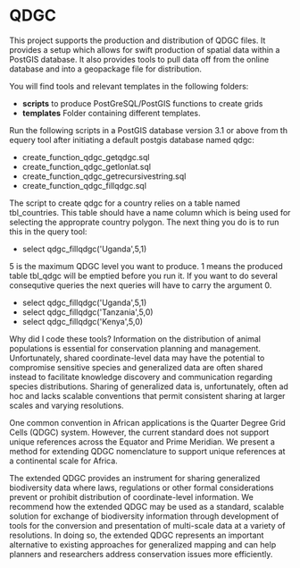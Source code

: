 QDGC
====

This project supports the production and distribution of QDGC files. It provides a setup which allows for swift production of spatial data within a PostGIS database. It also provides tools to pull data off from the online database and into a geopackage file for distribution.

You will find tools and relevant templates in the following folders:

- **scripts** to produce PostGreSQL/PostGIS functions to create grids
- **templates** Folder containing different templates.

Run the following scripts in a PostGIS database version 3.1 or above from th equery tool after initiating a default postgis database named qdgc:
- create_function_qdgc_getqdgc.sql
- create_function_qdgc_getlonlat.sql
- create_function_qdgc_getrecursivestring.sql
- create_function_qdgc_fillqdgc.sql

The script to create qdgc for a country relies on a table named tbl_countries. This table should have a name column which is being used for selecting the approprate country polygon. The next thing you do is to run this in the query tool:

- select qdgc_fillqdgc('Uganda',5,1)

5 is the maximum QDGC level you want to produce. 1 means the produced table tbl_qdgc will be emptied before you run it. If you want to do several consequtive queries the next queries will have to carry the argument 0.

- select qdgc_fillqdgc('Uganda',5,1)
- select qdgc_fillqdgc('Tanzania',5,0)
- select qdgc_fillqdgc('Kenya',5,0)

Why did I code these tools? Information on the distribution of animal populations is essential for conservation planning and management. Unfortunately, shared coordinate-level data may have the potential to compromise sensitive species and generalized data are often shared instead to facilitate knowledge discovery and communication regarding species distributions. Sharing of generalized data is, unfortunately, often ad hoc and lacks scalable conventions that permit consistent sharing at larger scales and varying resolutions. 

One common convention in African applications is the Quarter Degree Grid Cells (QDGC) system. However, the current standard does not support unique references across the Equator and Prime Meridian. We present a method for extending QDGC nomenclature to support unique references at a continental scale for Africa. 

The extended QDGC provides an instrument for sharing generalized biodiversity data where laws, regulations or other formal considerations prevent or prohibit distribution of coordinate-level information. We recommend how the extended QDGC may be used as a standard, scalable solution for exchange of biodiversity information through development of tools for the conversion and presentation of multi-scale data at a variety of resolutions. In doing so, the extended QDGC represents an important alternative to existing approaches for generalized mapping and can help planners and researchers address conservation issues more efficiently.
